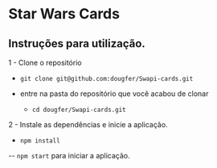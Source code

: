 # Star Wars Cards

## Instruções para utilização.

1 - Clone o repositório

- ```git clone git@github.com:dougfer/Swapi-cards.git```

- entre na pasta do repositório que você acabou de clonar
  - ```cd dougfer/Swapi-cards.git```

2 - Instale as dependências e inicie a aplicação.

- ```npm install ```

-- ```npm start``` para iniciar a aplicação.
